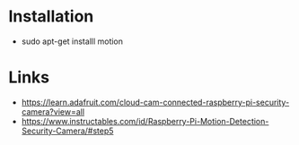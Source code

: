 # Installation

- sudo apt-get installl motion

# Links
- https://learn.adafruit.com/cloud-cam-connected-raspberry-pi-security-camera?view=all
- https://www.instructables.com/id/Raspberry-Pi-Motion-Detection-Security-Camera/#step5


